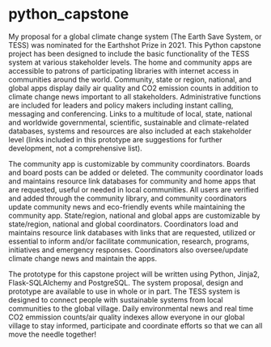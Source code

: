 # python_capstone
My proposal for a global climate change system (The Earth Save System, or TESS) was nominated for the Earthshot Prize in 2021. This Python capstone project has been designed to include the basic functionality of the TESS system at various stakeholder levels. The home and community apps are accessible to patrons of participating libraries with internet access in communities around the world. Community, state or region, national, and global apps display daily air quality and CO2 emission counts in addition to climate change news important to all stakeholders. Administrative functions are included for leaders and policy makers including instant calling,  messaging and conferencing. Links to a multitude of local, state, national and worldwide governmental, scientific, sustainable and climate-related databases, systems and resources are also included at each stakeholder level (links included in this prototype are suggestions for further development, not a comprehensive list).

The community app is customizable by community coordinators. Boards and board posts can be added or deleted. The community coordinator loads and maintains resource link databases for community and home apps that are requested, useful or needed in local communities. All users are verified and added through the community library, and community coordinators update community news and eco-friendly events while maintaining the community app. State/region, national and global apps are customizable by state/region, national and global coordinators. Coordinators load and maintains resource link databases with links that are requested, utilized or essential to inform and/or facilitate communication, research, programs, initiatives and emergency responses. Coordinators also oversee/update climate change news and maintain the apps.

The prototype for this capstone project will be written using Python, Jinja2, Flask-SQLAlchemy and PostgreSQL. The system proposal, design and prototype are available to use in whole or in part. The TESS system is designed to connect people with sustainable systems from local communities to the global village. Daily environmental news and real time CO2 emmission counts/air quality indexes allow everyone in our global village to stay informed, participate and coordinate efforts so that we can all move the needle together!
